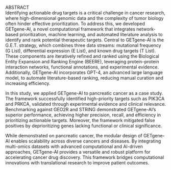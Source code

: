 ABSTRACT    
Identifying actionable drug targets is a critical challenge in cancer research, where high-dimensional genomic data and the complexity of tumor biology often hinder effective prioritization. To address this, we developed GETgene-AI, a novel computational framework that integrates network-based prioritization, machine learning, and automated literature analysis to identify and rank potential therapeutic targets. Central to GETgene-AI is the G.E.T. strategy, which combines three data streams: mutational frequency (G List), differential expression (E List), and known drug targets (T List). These components are iteratively refined and ranked using the Biological Entity Expansion and Ranking Engine (BEERE), leveraging protein-protein interaction networks, functional annotations, and experimental evidence. Additionally, GETgene-AI incorporates GPT-4, an advanced large language model, to automate literature-based ranking, reducing manual curation and increasing efficiency.
 
In this study, we applied GETgene-AI to pancreatic cancer as a case study. The framework successfully identified high-priority targets such as PIK3CA and PRKCA, validated through experimental evidence and clinical relevance. Benchmarking against GEO2R and STRING demonstrated GETgene-AI’s superior performance, achieving higher precision, recall, and efficiency in prioritizing actionable targets. Moreover, the framework mitigated false positives by deprioritizing genes lacking functional or clinical significance.
 
While demonstrated on pancreatic cancer, the modular design of GETgene-AI enables scalability across diverse cancers and diseases. By integrating multi-omics datasets with advanced computational and AI-driven approaches, GETgene-AI provides a versatile and robust platform for accelerating cancer drug discovery. This framework bridges computational innovations with translational research to improve patient outcomes.
